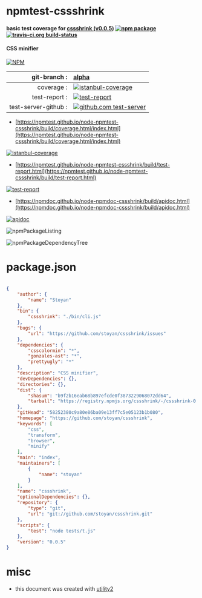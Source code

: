 # npmtest-cssshrink

#### basic test coverage for  [cssshrink (v0.0.5)](https://github.com/stoyan/cssshrink)  [![npm package](https://img.shields.io/npm/v/npmtest-cssshrink.svg?style=flat-square)](https://www.npmjs.org/package/npmtest-cssshrink) [![travis-ci.org build-status](https://api.travis-ci.org/npmtest/node-npmtest-cssshrink.svg)](https://travis-ci.org/npmtest/node-npmtest-cssshrink)

#### CSS minifier

[![NPM](https://nodei.co/npm/cssshrink.png?downloads=true&downloadRank=true&stars=true)](https://www.npmjs.com/package/cssshrink)

| git-branch : | [alpha](https://github.com/npmtest/node-npmtest-cssshrink/tree/alpha)|
|--:|:--|
| coverage : | [![istanbul-coverage](https://npmtest.github.io/node-npmtest-cssshrink/build/coverage.badge.svg)](https://npmtest.github.io/node-npmtest-cssshrink/build/coverage.html/index.html)|
| test-report : | [![test-report](https://npmtest.github.io/node-npmtest-cssshrink/build/test-report.badge.svg)](https://npmtest.github.io/node-npmtest-cssshrink/build/test-report.html)|
| test-server-github : | [![github.com test-server](https://npmtest.github.io/node-npmtest-cssshrink/GitHub-Mark-32px.png)](https://npmtest.github.io/node-npmtest-cssshrink/build/app/index.html) | | build-artifacts : | [![build-artifacts](https://npmtest.github.io/node-npmtest-cssshrink/glyphicons_144_folder_open.png)](https://github.com/npmtest/node-npmtest-cssshrink/tree/gh-pages/build)|

- [https://npmtest.github.io/node-npmtest-cssshrink/build/coverage.html/index.html](https://npmtest.github.io/node-npmtest-cssshrink/build/coverage.html/index.html)

[![istanbul-coverage](https://npmtest.github.io/node-npmtest-cssshrink/build/screenCapture.buildCi.browser.%252Ftmp%252Fbuild%252Fcoverage.lib.html.png)](https://npmtest.github.io/node-npmtest-cssshrink/build/coverage.html/index.html)

- [https://npmtest.github.io/node-npmtest-cssshrink/build/test-report.html](https://npmtest.github.io/node-npmtest-cssshrink/build/test-report.html)

[![test-report](https://npmtest.github.io/node-npmtest-cssshrink/build/screenCapture.buildCi.browser.%252Ftmp%252Fbuild%252Ftest-report.html.png)](https://npmtest.github.io/node-npmtest-cssshrink/build/test-report.html)

- [https://npmdoc.github.io/node-npmdoc-cssshrink/build/apidoc.html](https://npmdoc.github.io/node-npmdoc-cssshrink/build/apidoc.html)

[![apidoc](https://npmdoc.github.io/node-npmdoc-cssshrink/build/screenCapture.buildCi.browser.%252Ftmp%252Fbuild%252Fapidoc.html.png)](https://npmdoc.github.io/node-npmdoc-cssshrink/build/apidoc.html)

![npmPackageListing](https://npmtest.github.io/node-npmtest-cssshrink/build/screenCapture.npmPackageListing.svg)

![npmPackageDependencyTree](https://npmtest.github.io/node-npmtest-cssshrink/build/screenCapture.npmPackageDependencyTree.svg)



# package.json

```json

{
    "author": {
        "name": "Stoyan"
    },
    "bin": {
        "cssshrink": "./bin/cli.js"
    },
    "bugs": {
        "url": "https://github.com/stoyan/cssshrink/issues"
    },
    "dependencies": {
        "csscolormin": "*",
        "gonzales-ast": "*",
        "prettyugly": "*"
    },
    "description": "CSS minifier",
    "devDependencies": {},
    "directories": {},
    "dist": {
        "shasum": "b9f2b16eab68b897efcde0f3873229068072dd64",
        "tarball": "https://registry.npmjs.org/cssshrink/-/cssshrink-0.0.5.tgz"
    },
    "gitHead": "58252380c9a80e86ba09e13ff7c5e05123b1b080",
    "homepage": "https://github.com/stoyan/cssshrink",
    "keywords": [
        "css",
        "transform",
        "browser",
        "minify"
    ],
    "main": "index",
    "maintainers": [
        {
            "name": "stoyan"
        }
    ],
    "name": "cssshrink",
    "optionalDependencies": {},
    "repository": {
        "type": "git",
        "url": "git://github.com/stoyan/cssshrink.git"
    },
    "scripts": {
        "test": "node tests/t.js"
    },
    "version": "0.0.5"
}
```



# misc
- this document was created with [utility2](https://github.com/kaizhu256/node-utility2)
